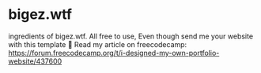 # bigez.wtf
ingredients of bigez.wtf. All free to use, Even though send me your website with this template 🤘
Read my article on freecodecamp: https://forum.freecodecamp.org/t/i-designed-my-own-portfolio-website/437600
